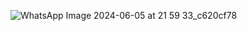 ![WhatsApp Image 2024-06-05 at 21 59 33_c620cf78](https://github.com/Adityaraj05/LeetCode/assets/118068294/8a56fbb1-4805-4640-b870-db930dcb0b01)
